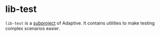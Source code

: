 # lib-test

`lib-test` is a [subproject](def://) of Adaptive. It contains utilities to make testing complex
scenarios easier.